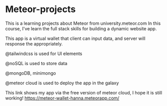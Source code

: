 # Meteor-projects

This is a learning projects about Meteor from university.meteor.com
In this course, I've learn the full stack skills for building a dynamic website app.

This app is a virtual wallet that client can input data, and server will response the appropriately.

@tailwindcss is used for UI elements

@noSQL is used to store data

@mongoDB, minimongo

@meteor cloud is used to deploy the app in the galaxy


This link shows my app via the free version of meteor cloud, I hope it is still working!
https://meteor-wallet-hanna.meteorapp.com/
